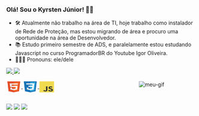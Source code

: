 ### Olá! Sou o Kyrsten Júnior! 👋🏽

- 🛠️ Atualmente não trabalho na área de TI, hoje trabalho como instalador de Rede de Proteção, mas estou migrando de área e procuro uma oportunidade na área de Desenvolvedor.
- 📚 Estudo primeiro semestre de ADS, e paralelamente estou estudando Javascript no curso ProgramadorBR do Youtube Igor Oliveira.
- 🧍🏽‍♂️ Pronouns: ele/dele

<div>
    <a href="https://github.com/kyrstenjunior">
    <img width="49%" src="https://github-readme-stats.vercel.app/api?username=kyrstenjunior&show_icons=true&theme=dracula&include_all_commits=true&count_private=true">
    <img width="50%" src="https://github-readme-stats.vercel.app/api/top-langs/?username=kyrstenjunior&layout=compact&langs_count=16&theme=dracula">
</div>
<div style="display: inline_block"><br>
  <img align="center" alt="KJ-html" height="30" width="40" src="https://raw.githubusercontent.com/devicons/devicon/master/icons/html5/html5-original.svg">
  <img align="center" alt="KJ-css" height="30" width="40" src="https://raw.githubusercontent.com/devicons/devicon/master/icons/css3/css3-original.svg">
  <img align="center" alt="KJ-js" height="30" width="40" src="https://raw.githubusercontent.com/devicons/devicon/master/icons/javascript/javascript-original.svg">
  <img align="right" alt="meu-gif" height="150px" width="150px" src="https://cdn.discordapp.com/attachments/965634054017912893/965634513667493998/Webp.net-gifmaker.gif">
</div>

  ##
  
  <div>
    <a href="mailto:kyrstenjr@gmail.com" target="_blank"><img src="https://img.shields.io/badge/Gmail-D14836?style=for-the-badge&logo=gmail&logoColor=white" target="_blank"></a>
     <a href="https://www.instagram.com/kyrstenjunior" target="_blank"><img src="https://img.shields.io/badge/Instagram-E4405F?style=for-the-badge&logo=instagram&logoColor=white" target="_blank"></a>
    <a href="https://www.linkedin.com/in/kyrstenjr/" target="_blank"><img src="https://img.shields.io/badge/LinkedIn-0077B5?style=for-the-badge&logo=linkedin&logoColor=white" target="_blank"></a>
  </div>
